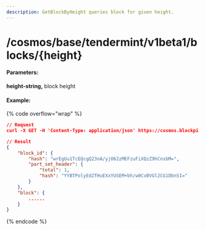 ```yaml
---
description: GetBlockByHeight queries block for given height.
---
```


# /cosmos/base/tendermint/v1beta1/blocks/{height}

#### **Parameters:**

**height-string,** block height

#### Example:

{% code overflow="wrap" %}
```json
// Request
curl -X GET -H 'Content-Type: application/json' https://cosmos.blockpi.network/lcd/v1/<your-api-key>/cosmos/base/tendermint/v1beta1/blocks/14063031

// Result
{
    "block_id": {
        "hash": "wrEgUu1TcEQcgQ23nA/yjO62zMEFzuFiXQzZ9hCnsbM=",
        "part_set_header": {
            "total": 1,
            "hash": "YYBTPolyEdZfHuEXxYUSEM+bh/w0CvBVGl2CG1DbnSI="
        }
    },
    "block": {
        ......
    }
}
```
{% endcode %}
